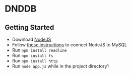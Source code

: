 # DNDDB
## Getting Started
* Download [NodeJS](https://nodejs.org/en/)
* Follow [these instructions](https://www.w3schools.com/nodejs/nodejs_mysql.asp) to connect NodeJS to MySQL
* Run `npm install readline`
* Run `npm install fs`
* Run `npm install http`
* Run `node app.js` while in the project directory1

